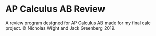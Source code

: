 # AP Calculus AB Review
A review program designed for AP Calculus AB made for my final calc project.
© Nicholas Wight and Jack Greenberg 2019.
